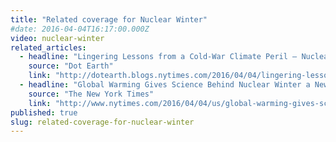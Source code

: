 ```yaml
---
title: "Related coverage for Nuclear Winter"
#date: 2016-04-04T16:17:00.000Z
video: nuclear-winter
related_articles:
  - headline: "Lingering Lessons from a Cold-War Climate Peril – Nuclear Winter"
    source: "Dot Earth"
    link: "http://dotearth.blogs.nytimes.com/2016/04/04/lingering-lessons-from-a-cold-war-climate-peril-nuclear-winter/"
  - headline: "Global Warming Gives Science Behind Nuclear Winter a New Purpose"
    source: "The New York Times"
    link: "http://www.nytimes.com/2016/04/04/us/global-warming-gives-science-behind-nuclear-winter-a-new-purpose.html?rref=collection%2Fsectioncollection%2Fus&action=click&contentCollection=us&region=stream&module=stream_unit&version=latest&contentPlacement=1&pgtype=sectionfront"
published: true
slug: related-coverage-for-nuclear-winter
---
```


